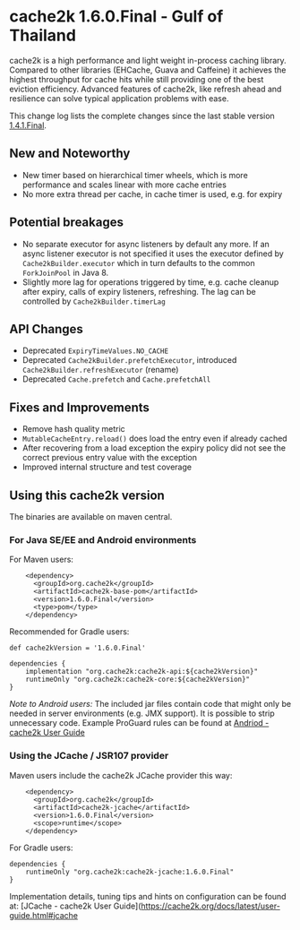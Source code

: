 # cache2k 1.6.0.Final - Gulf of Thailand

cache2k is a high performance and light weight in-process caching library. Compared to other libraries 
(EHCache, Guava and Caffeine) it achieves the highest throughput for cache hits while still providing 
one of the best eviction efficiency. Advanced features of cache2k, like refresh ahead and resilience 
can solve typical application problems with ease.

This change log lists the complete changes since the last stable version [1.4.1.Final](/1/4.1.Final.html).

## New and Noteworthy

- New timer based on hierarchical timer wheels, which is more performance and
  scales linear with more cache entries
- No more extra thread per cache, in cache timer is used, e.g. for expiry

## Potential breakages

- No separate executor for async listeners by default any more.
  If an async listener executor is not specified it uses the executor
  defined by `Cache2kBuilder.executor` which in turn defaults to the 
  common `ForkJoinPool` in Java 8.
- Slightly more lag for operations triggered by time, e.g. cache
  cleanup after expiry, calls of expiry listeners, refreshing.
  The lag can be controlled by `Cache2kBuilder.timerLag`

## API Changes 

- Deprecated `ExpiryTimeValues.NO_CACHE`
- Deprecated `Cache2kBuilder.prefetchExecutor`, introduced `Cache2kBuilder.refreshExecutor` (rename)
- Deprecated `Cache.prefetch` and `Cache.prefetchAll` 

## Fixes and Improvements

- Remove hash quality metric
- `MutableCacheEntry.reload()` does load the entry even if already cached
- After recovering from a load exception the expiry policy did not see the
  correct previous entry value with the exception
- Improved internal structure and test coverage

## Using this cache2k version

The binaries are available on maven central.

### For Java SE/EE and Android environments

For Maven users:

````
    <dependency>
      <groupId>org.cache2k</groupId>
      <artifactId>cache2k-base-pom</artifactId>
      <version>1.6.0.Final</version>
      <type>pom</type>
    </dependency>
````

Recommended for Gradle users:

````
def cache2kVersion = '1.6.0.Final'

dependencies {
    implementation "org.cache2k:cache2k-api:${cache2kVersion}"
    runtimeOnly "org.cache2k:cache2k-core:${cache2kVersion}"
}
````

_Note to Android users:_ The included jar files contain code that might only be needed in server environments (e.g. JMX support).
It is possible to strip unnecessary code. Example ProGuard rules can be found at [Andriod - cache2k User Guide](https://cache2k.org/docs/latest/user-guide.html#android)

### Using the JCache / JSR107 provider

Maven users include the cache2k JCache provider this way:

````
    <dependency>
      <groupId>org.cache2k</groupId>
      <artifactId>cache2k-jcache</artifactId>
      <version>1.6.0.Final</version>
      <scope>runtime</scope>
    </dependency>
````

For Gradle users:

````
dependencies {
    runtimeOnly "org.cache2k:cache2k-jcache:1.6.0.Final"
}
````

Implementation details, tuning tips and hints on configuration can be found at: [JCache - cache2k User Guide](https://cache2k.org/docs/latest/user-guide.html#jcache
